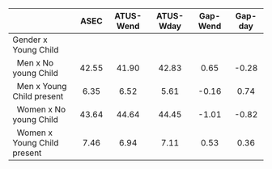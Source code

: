 
|                      |         ASEC |    ATUS-Wend |    ATUS-Wday |     Gap-Wend |      Gap-day |
| -------------------- | :----------: | :----------: | :----------: | :----------: | :----------: |
| Gender x Young Child |              |              |              |              |              |
| &nbsp;&nbsp;Men x No young Child |        42.55 |        41.90 |        42.83 |         0.65 |        -0.28 |
| &nbsp;&nbsp;Men x Young Child present |         6.35 |         6.52 |         5.61 |        -0.16 |         0.74 |
| &nbsp;&nbsp;Women x No young Child |        43.64 |        44.64 |        44.45 |        -1.01 |        -0.82 |
| &nbsp;&nbsp;Women x Young Child present |         7.46 |         6.94 |         7.11 |         0.53 |         0.36 |

